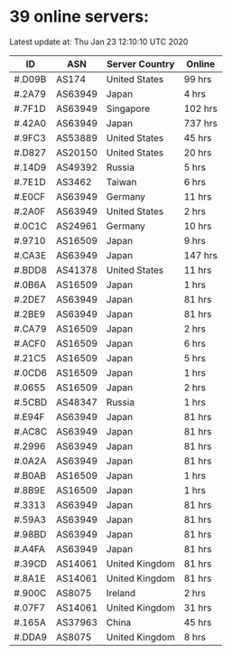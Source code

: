 # 39 online servers:

Latest update at: Thu Jan 23 12:10:10 UTC 2020

| ID | ASN | Server Country | Online |
| -- | --- | -------------- | ------ |
| #.D09B | AS174 | United States | 99 hrs |
| #.2A79 | AS63949 | Japan | 4 hrs |
| #.7F1D | AS63949 | Singapore | 102 hrs |
| #.42A0 | AS63949 | Japan | 737 hrs |
| #.9FC3 | AS53889 | United States | 45 hrs |
| #.D827 | AS20150 | United States | 20 hrs |
| #.14D9 | AS49392 | Russia | 5 hrs |
| #.7E1D | AS3462 | Taiwan | 6 hrs |
| #.E0CF | AS63949 | Germany | 11 hrs |
| #.2A0F | AS63949 | United States | 2 hrs |
| #.0C1C | AS24961 | Germany | 10 hrs |
| #.9710 | AS16509 | Japan | 9 hrs |
| #.CA3E | AS63949 | Japan | 147 hrs |
| #.BDD8 | AS41378 | United States | 11 hrs |
| #.0B6A | AS16509 | Japan | 1 hrs |
| #.2DE7 | AS63949 | Japan | 81 hrs |
| #.2BE9 | AS63949 | Japan | 81 hrs |
| #.CA79 | AS16509 | Japan | 2 hrs |
| #.ACF0 | AS16509 | Japan | 6 hrs |
| #.21C5 | AS16509 | Japan | 5 hrs |
| #.0CD6 | AS16509 | Japan | 1 hrs |
| #.0655 | AS16509 | Japan | 2 hrs |
| #.5CBD | AS48347 | Russia | 1 hrs |
| #.E94F | AS63949 | Japan | 81 hrs |
| #.AC8C | AS63949 | Japan | 81 hrs |
| #.2996 | AS63949 | Japan | 81 hrs |
| #.0A2A | AS63949 | Japan | 81 hrs |
| #.B0AB | AS16509 | Japan | 1 hrs |
| #.8B9E | AS16509 | Japan | 1 hrs |
| #.3313 | AS63949 | Japan | 81 hrs |
| #.59A3 | AS63949 | Japan | 81 hrs |
| #.98BD | AS63949 | Japan | 81 hrs |
| #.A4FA | AS63949 | Japan | 81 hrs |
| #.39CD | AS14061 | United Kingdom | 81 hrs |
| #.8A1E | AS14061 | United Kingdom | 81 hrs |
| #.900C | AS8075 | Ireland | 2 hrs |
| #.07F7 | AS14061 | United Kingdom | 31 hrs |
| #.165A | AS37963 | China | 45 hrs |
| #.DDA9 | AS8075 | United Kingdom | 8 hrs |

